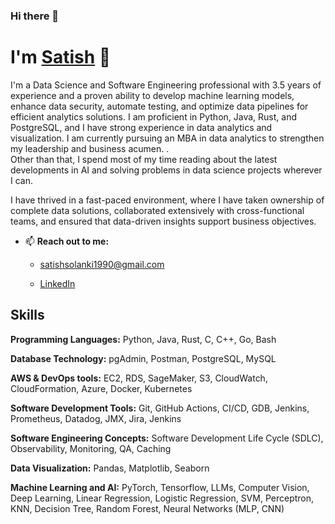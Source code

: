 ### Hi there 👋


# I'm [Satish](https://www.linkedin.com/in/satish-solanki-7715394b/) 👋

I'm a Data Science and Software Engineering professional with 3.5 years of experience and a proven ability to develop machine learning models, enhance data security, automate testing, and optimize data pipelines for efficient analytics solutions. I am proficient in Python, Java, Rust, and PostgreSQL, and I have strong experience in data analytics and visualization. I am currently pursuing an MBA in data analytics to strengthen my leadership and business acumen.
.  
Other than that, I spend most of my time reading about the latest developments in AI and solving problems in data science projects wherever I can.

I have thrived in a fast-paced environment, where I have taken ownership of complete data solutions, collaborated extensively with cross-functional teams, and ensured that data-driven insights support business objectives. 



- 📫 **Reach out to me:**
    
    - [satishsolanki1990@gmail.com](satishsolanki1990@gmail.com)
  
    - [LinkedIn](https://www.linkedin.com/in/satish-solanki-7715394b/)

## Skills

**Programming Languages:** Python, Java, Rust, C, C++, Go, Bash

**Database Technology:** pgAdmin, Postman, PostgreSQL, MySQL

**AWS  & DevOps tools:** EC2, RDS, SageMaker, S3, CloudWatch, CloudFormation,  Azure, Docker, Kubernetes 

**Software Development Tools:** Git, GitHub Actions, CI/CD, GDB, Jenkins, Prometheus, Datadog, JMX,  Jira, Jenkins

**Software Engineering Concepts:** Software Development Life Cycle (SDLC), Observability, Monitoring, QA, Caching

**Data Visualization:** Pandas, Matplotlib, Seaborn

**Machine Learning and AI:** PyTorch, Tensorflow, LLMs, Computer Vision, Deep Learning, Linear Regression, Logistic Regression, SVM, Perceptron, KNN, Decision Tree, Random Forest, Neural Networks (MLP, CNN)
